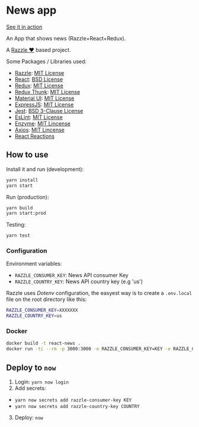 # News app

[See it in action](https://react-news.juanma06.now.sh)

An App that shows news (Razzle+React+Redux).

A [Razzle ♥](https://github.com/jaredpalmer/razzle) based project.

Some Packages / Libraries used:

* [Razzle](https://github.com/jaredpalmer/razzle): [MIT License](https://github.com/jaredpalmer/razzle/blob/master/LICENSE)
* [React](https://github.com/facebook/react): [BSD License](https://github.com/facebook/react/blob/master/LICENSE)
* [Redux](https://github.com/reactjs/redux): [MIT License](https://github.com/reactjs/redux/blob/master/LICENSE.md)
* [Redux Thunk](https://github.com/reduxjs/redux-thunk): [MIT License](https://github.com/reduxjs/redux-thunk/blob/master/LICENSE.md)
* [Material UI](https://github.com/callemall/material-ui): [MIT License](https://github.com/callemall/material-ui/blob/v1-beta/LICENSE)
* [ExpressJS](https://github.com/expressjs/express): [MIT License](https://github.com/expressjs/express/blob/master/LICENSE)
* [Jest](https://github.com/facebook/jest): [BSD 3-Clause License](https://github.com/facebook/jest/blob/master/LICENSE)
* [EsLint](https://github.com/eslint/eslint): [MIT License](https://github.com/eslint/eslint/blob/master/LICENSE)
* [Enzyme](https://github.com/airbnb/enzyme): [MIT Lincense](https://github.com/airbnb/enzyme/blob/master/LICENSE.md)
* [Axios](https://github.com/axios/axios): [MIT Lincense](https://github.com/axios/axios/blob/master/LICENSE)
* [React Reactions](https://github.com/casesandberg/react-reactions/)

## How to use

Install it and run (development):

```bash
yarn install
yarn start
```

Run (production):

```bash
yarn build
yarn start:prod
```

Testing:

```bash
yarn test
```

### Configuration

Environment variables:

* `RAZZLE_CONSUMER_KEY`: News API consumer Key
* `RAZZLE_COUNTRY_KEY`: News API country key (e.g 'us')

Razzle uses _Dotenv_ configuration, the easyest way is to create a `.env.local` file on the root directory like this:

```bash
RAZZLE_CONSUMER_KEY=XXXXXXX
RAZZLE_COUNTRY_KEY=us
```

### Docker

```bash
docker build -t react-news .
docker run -ti --rm -p 3000:3000 -e RAZZLE_CONSUMER_KEY=KEY -e RAZZLE_COUNTRY_KEY=CODE react-news
```

## Deploy to `now`

1. Login: `yarn now login`
2. Add secrets:
  * `yarn now secrets add razzle-consumer-key KEY`
  * `yarn now secrets add razzle-country-key COUNTRY`
3. Deploy: `now`
